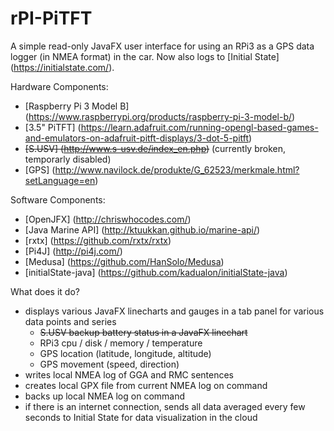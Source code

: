 # rPI-PiTFT

A simple read-only JavaFX user interface for using an RPi3 as a GPS data logger (in NMEA format) in the car.
Now also logs to [Initial State] (https://initialstate.com/).

Hardware Components:
- [Raspberry Pi 3 Model B] (https://www.raspberrypi.org/products/raspberry-pi-3-model-b/)
- [3.5" PiTFT] (https://learn.adafruit.com/running-opengl-based-games-and-emulators-on-adafruit-pitft-displays/3-dot-5-pitft)
- ~~[S.USV] (http://www.s-usv.de/index_en.php)~~ (currently broken, temporarly disabled)
- [GPS] (http://www.navilock.de/produkte/G_62523/merkmale.html?setLanguage=en)

Software Components:
- [OpenJFX] (http://chriswhocodes.com/)
- [Java Marine API] (http://ktuukkan.github.io/marine-api/)
- [rxtx] (https://github.com/rxtx/rxtx)
- [Pi4J] (http://pi4j.com/)
- [Medusa] (https://github.com/HanSolo/Medusa)
- [initialState-java] (https://github.com/kadualon/initialState-java)

What does it do?
- displays various JavaFX linecharts and gauges in a tab panel for various data points and series
  - ~~S.USV backup battery status in a JavaFX linechart~~ 
  - RPi3 cpu / disk / memory / temperature
  - GPS location (latitude, longitude, altitude)
  - GPS movement (speed, direction)
- writes local NMEA log of GGA and RMC sentences
- creates local GPX file from current NMEA log on command
- backs up local NMEA log on command
- if there is an internet connection, sends all data averaged every few seconds to Initial State for data visualization in the cloud
 


